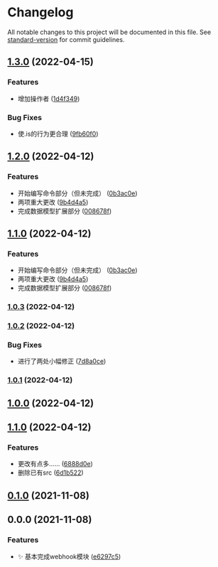 # Changelog

All notable changes to this project will be documented in this file. See [standard-version](https://github.com/conventional-changelog/standard-version) for commit guidelines.

## [1.3.0](https://e.coding.net/sakurarealm/sakurarealmbot/yuque/compare/v1.2.0...v1.3.0) (2022-04-15)


### Features

* 增加操作者 ([1d4f349](https://e.coding.net/sakurarealm/sakurarealmbot/yuque/commit/1d4f34918a8154ecadd98cf46e0081cdcb399ea5))


### Bug Fixes

* 使.is的行为更合理 ([9fb60f0](https://e.coding.net/sakurarealm/sakurarealmbot/yuque/commit/9fb60f02356e9cdca548038219185bb71db09e3c))

## [1.2.0](https://e.coding.net/sakurarealm/sakurarealmbot/yuque/compare/v1.0.3...v1.2.0) (2022-04-12)


### Features

* 开始编写命令部分（但未完成） ([0b3ac0e](https://e.coding.net/sakurarealm/sakurarealmbot/yuque/commit/0b3ac0eceebb8330f8d8b7d2c2df8cde5fc8dfa1))
* 两项重大更改 ([9b4d4a5](https://e.coding.net/sakurarealm/sakurarealmbot/yuque/commit/9b4d4a569758ad483d071417667c1a99762c1928))
* 完成数据模型扩展部分 ([008678f](https://e.coding.net/sakurarealm/sakurarealmbot/yuque/commit/008678f1e38c7078f4a2a144d77a2d2084ad27a3))

## [1.1.0](https://e.coding.net/sakurarealm/sakurarealmbot/yuque/compare/v1.0.3...v1.1.0) (2022-04-12)


### Features

* 开始编写命令部分（但未完成） ([0b3ac0e](https://e.coding.net/sakurarealm/sakurarealmbot/yuque/commit/0b3ac0eceebb8330f8d8b7d2c2df8cde5fc8dfa1))
* 两项重大更改 ([9b4d4a5](https://e.coding.net/sakurarealm/sakurarealmbot/yuque/commit/9b4d4a569758ad483d071417667c1a99762c1928))
* 完成数据模型扩展部分 ([008678f](https://e.coding.net/sakurarealm/sakurarealmbot/yuque/commit/008678f1e38c7078f4a2a144d77a2d2084ad27a3))

### [1.0.3](https://e.coding.net/sakurarealm/sakurarealmbot/yuque/compare/v1.0.2...v1.0.3) (2022-04-12)

### [1.0.2](https://e.coding.net/sakurarealm/sakurarealmbot/yuque/compare/v1.0.1...v1.0.2) (2022-04-12)


### Bug Fixes

* 进行了两处小幅修正 ([7d8a0ce](https://e.coding.net/sakurarealm/sakurarealmbot/yuque/commit/7d8a0cecbf3c6a243c0ec0d9be0b9b5ca8b3f241))

### [1.0.1](https://e.coding.net/sakurarealm/sakurarealmbot/yuque/compare/v1.0.0...v1.0.1) (2022-04-12)

## [1.0.0](https://e.coding.net/sakurarealm/sakurarealmbot/yuque/compare/v1.1.0...v1.0.0) (2022-04-12)

## [1.1.0](https://e.coding.net/sakurarealm/sakurarealmbot/yuque/compare/v0.1.0...v1.1.0) (2022-04-12)


### Features

* 更改有点多…… ([6888d0e](https://e.coding.net/sakurarealm/sakurarealmbot/yuque/commit/6888d0e2b97cbc3dbba2966297a89a345a7c970a))
* 删除已有src ([6d1b522](https://e.coding.net/sakurarealm/sakurarealmbot/yuque/commit/6d1b5221948b2588227a70e5c24be3cfd4a102ae))

## [0.1.0](https://e.coding.net/sakurarealm/sakurarealmbot/yuque/compare/v0.0.0...v0.1.0) (2021-11-08)

## 0.0.0 (2021-11-08)


### Features

* :sparkles: 基本完成webhook模块 ([e6297c5](https://e.coding.net/sakurarealm/sakurarealmbot/yuque/commit/e6297c531231294af344c8506cc17c277b82532b))
